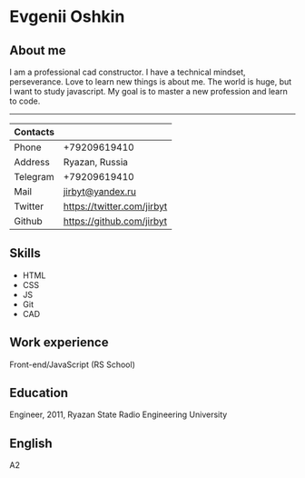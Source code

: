# Evgenii Oshkin

## About me

I am a professional cad constructor. I have a technical mindset, perseverance. Love to learn new things is about me. The world is huge, but I want to study javascript. My goal is to master a new profession and learn to code.

__________________

| Contacts |   |
| ------ | ------ |
| Phone| +79209619410|
| Address | Ryazan, Russia |
| Telegram | +79209619410 |
| Mail |  <jirbyt@yandex.ru> |
| Twitter |<https://twitter.com/jirbyt> |
| Github | <https://github.com/jirbyt> |

## Skills

  - HTML
  - CSS
  - JS
  - Git
  - CAD

## Work experience

Front-end/JavaScript (RS School)

## Education
Engineer, 2011, Ryazan State Radio Engineering University

## English

A2